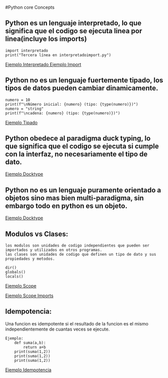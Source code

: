#Python core Concepts

## Python es un lenguaje interpretado, lo que significa que el codigo se ejecuta linea por linea(incluye los imports)

    import interpretado
    print("Tercera línea en interpretadoimport.py")

[Ejemplo Interpretado ](concepts/interpretado.py)
[Ejemplo Import ](concepts/interpretadoimport.py)

## Python no es un lenguaje fuertemente tipado, los tipos de datos pueden cambiar dinamicamente. 

    numero = 10
    print(f"\nNúmero inicial: {numero} (tipo: {type(numero)})")
    numero = "string" 
    print(f"\ncadena: {numero} (tipo: {type(numero)})")
    
[Ejemplo Tipado ](concepts/tipado.py)

## Python obedece al paradigma duck typing, lo que significa que el codigo se ejecuta si cumple con la interfaz, no necesariamente el tipo de dato.

[Ejemplo Docktype ](concepts/ducktype.py)

## Python no es un lenguaje puramente orientado a objetos sino mas bien multi-paradigma, sin embargo todo en python es un objeto.
[Ejemplo Docktype ](concepts/objects.py)

 
## Modulos vs Clases:
    los modulos son unidades de codigo independientes que pueden ser importados y utilizados en otros programas.
    las clases son unidades de codigo que definen un tipo de dato y sus propiedades y metodos.
    
    dir()
    globals()
    locals()    

[Ejemplo Scope ](concepts/scope.py)

[Ejemplo Scope Imports ](concepts/scopeimport.py)


## Idempotencia:
Una funcion es idempotente si el resultado de la funcion es el mismo independientemente de cuantas veces se ejecute.

    Ejemplo:
        def suma(a,b):
            return a+b
        print(suma(1,2))
        print(suma(1,2))
        print(suma(1,2))
    
[Ejemplo Idempotencia ](concepts/idempotencia.py)

    
